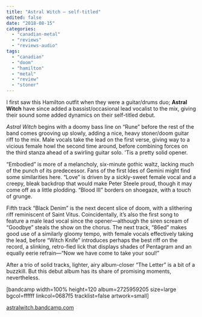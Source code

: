 ```yaml
---
title: "Astral Witch – self-titled"
edited: false
date: "2018-08-15"
categories:
  - "canadian-metal"
  - "reviews"
  - "reviews-audio"
tags:
  - "canadian"
  - "doom"
  - "hamilton"
  - "metal"
  - "review"
  - "stoner"
---
```


I first saw this Hamilton outfit when they were a guitar/drums duo; **Astral Witch** have since added a bassist/occasional lead vocalist to the mix, giving their sound some added dynamics on their self-titled debut.

_Astral Witch_ begins with a doomy bass line on “Rune” before the rest of the band comes grooving up slowly, adding a nice, heavy stoner/doom guitar riff to the mix. Male vocals take the lead on the first verse, giving way to a vicious female howl the second time around, before combining forces on the third stanza ahead of a swirling guitar solo. 'Tis a pretty solid opener.

“Embodied” is more of a melancholy, six-minute gothic waltz, lacking much of the punch of its predecessor. Fans of the first Ides of Gemini might find some similarities here. “Love” is driven by a sickly-sweet female vocal and a creepy, bleak backdrop that would make Peter Steele proud, though it may come off as a little plodding. “Blood III” borders on shoegaze, with a touch of grunge.

Fifth track “Black Denim” is the next decent slice of doom, with a slithering riff reminiscent of Saint Vitus. Coincidentally, it’s also the first song to feature a male lead vocal since the opener—although the siren scream of “Goodbye” steals the show on the chorus. The next track, “86ed” makes good use of a similarly gloomy tempo, with female vocals effectively taking the lead, before “Witch Knife” introduces perhaps the best riff on the record, a slinking, retro-fied lick that displays shades of Pentagram and an equally eerie refrain—“Now we have come to take your soul!”

After a trio of solid tracks, lighter, airy album-closer “The Letter” is a bit of a buzzkill. But this debut album has its share of promising moments, nevertheless.

\[bandcamp width=100% height=120 album=2725959205 size=large bgcol=ffffff linkcol=0687f5 tracklist=false artwork=small\]

[astralwitch.bandcamp.com](https://astralwitch.bandcamp.com/)
